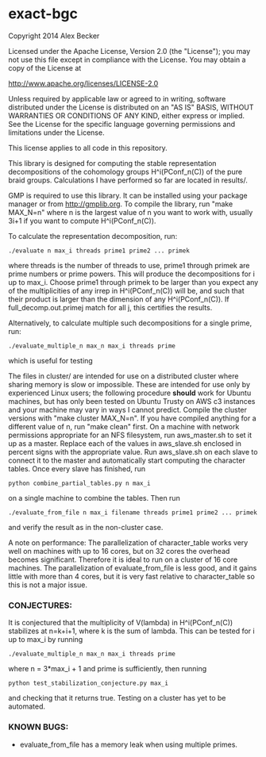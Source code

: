exact-bgc
=========

Copyright 2014 Alex Becker

Licensed under the Apache License, Version 2.0 (the "License");
you may not use this file except in compliance with the License.
You may obtain a copy of the License at

http://www.apache.org/licenses/LICENSE-2.0

Unless required by applicable law or agreed to in writing, software
distributed under the License is distributed on an "AS IS" BASIS,
WITHOUT WARRANTIES OR CONDITIONS OF ANY KIND, either express or implied.
See the License for the specific language governing permissions and
limitations under the License.

This license applies to all code in this repository.

This library is designed for computing the stable representation decompositions of the cohomology groups
H^i(PConf_n(C)) of the pure braid groups. Calculations I have performed so far are located in results/.

GMP is required to use this library. It can be installed using your package manager or from http://gmplib.org.
To compile the library, run "make MAX_N=n" where n is the largest value of n you want to work with,
usually 3i+1 if you want to compute H^i(PConf_n(C)).

To calculate the representation decomposition, run:

	./evaluate n max_i threads prime1 prime2 ... primek

where threads is the number of threads to use, prime1 through primek are prime numbers or prime powers.
This will produce the decompositions for i up to max_i.
Choose prime1 through primek to be larger than you expect any of the multiplicities of any irrep in
H^i(PConf_n(C)) will be, and such that their product is larger than the dimension of any H^i(PConf_n(C)).
If full_decomp.out.primej match for all j, this certifies the results.

Alternatively, to calculate multiple such decompositions for a single prime, run:

	./evaluate_multiple_n max_n max_i threads prime

which is useful for testing 

The files in cluster/ are intended for use on a distributed cluster where sharing memory is slow or
impossible. These are intended for use only by experienced Linux users; the following procedure **should** work
for Ubuntu machines, but has only been tested on Ubuntu Trusty on AWS c3 instances and your machine may vary 
in ways I cannot predict. Compile the cluster versions with "make cluster MAX_N=n". 
If you have compiled anything for a different value of n, run "make clean" first. On a machine with 
network permissions appropriate for an NFS filesystem, run aws_master.sh to set it up as a master.
Replace each of the values in aws_slave.sh enclosed in percent signs with the appropriate value.
Run aws_slave.sh on each slave to connect it to the master and automatically start computing the character tables.
Once every slave has finished, run

	python combine_partial_tables.py n max_i

on a single machine to combine the tables. Then run

	./evaluate_from_file n max_i filename threads prime1 prime2 ... primek

and verify the result as in the non-cluster case.

A note on performance: The parallelization of character_table works very well on machines with up to 16 cores, 
but on 32 cores the overhead becomes significant. Therefore it is ideal to run on a cluster of 16 core machines. 
The parallelization of evaluate_from_file is less good, and it gains little with more than 4 cores, but it is 
very fast relative to character_table so this is not a major issue.

### CONJECTURES:

It is conjectured that the multiplicity of V(lambda) in H^i(PConf_n(C)) stabilizes at n=k+i+1, where k
is the sum of lambda. This can be tested for i up to max_i by running

	./evaluate_multiple_n max_n max_i threads prime

where n = 3\*max_i + 1 and prime is sufficiently, then running

	python test_stabilization_conjecture.py max_i

and checking that it returns true. Testing on a cluster has yet to be automated.

### KNOWN BUGS:

- evaluate_from_file has a memory leak when using multiple primes.
